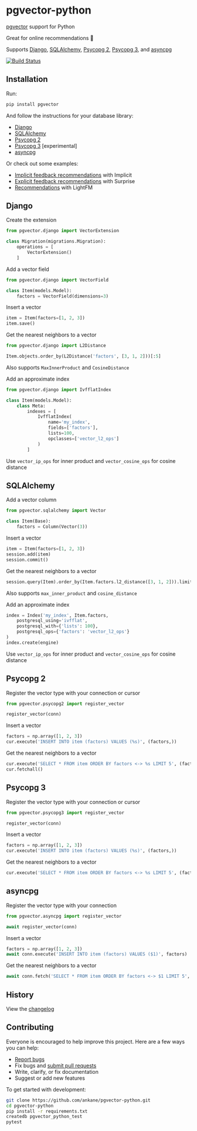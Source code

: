 # pgvector-python

[pgvector](https://github.com/ankane/pgvector) support for Python

Great for online recommendations :tada:

Supports [Django](https://github.com/django/django), [SQLAlchemy](https://github.com/sqlalchemy/sqlalchemy), [Psycopg 2](https://github.com/psycopg/psycopg2), [Psycopg 3](https://github.com/psycopg/psycopg3), and [asyncpg](https://github.com/MagicStack/asyncpg)

[![Build Status](https://github.com/ankane/pgvector-python/workflows/build/badge.svg?branch=master)](https://github.com/ankane/pgvector-python/actions)

## Installation

Run:

```sh
pip install pgvector
```

And follow the instructions for your database library:

- [Django](#django)
- [SQLAlchemy](#sqlalchemy)
- [Psycopg 2](#psycopg-2)
- [Psycopg 3](#psycopg-3) [experimental]
- [asyncpg](#asyncpg)

Or check out some examples:

- [Implicit feedback recommendations](examples/implicit_recs.py) with Implicit
- [Explicit feedback recommendations](examples/surprise_recs.py) with Surprise
- [Recommendations](examples/lightfm_recs.py) with LightFM

## Django

Create the extension

```python
from pgvector.django import VectorExtension

class Migration(migrations.Migration):
    operations = [
        VectorExtension()
    ]
```

Add a vector field

```python
from pgvector.django import VectorField

class Item(models.Model):
    factors = VectorField(dimensions=3)
```

Insert a vector

```python
item = Item(factors=[1, 2, 3])
item.save()
```

Get the nearest neighbors to a vector

```python
from pgvector.django import L2Distance

Item.objects.order_by(L2Distance('factors', [3, 1, 2]))[:5]
```

Also supports `MaxInnerProduct` and `CosineDistance`

Add an approximate index

```python
from pgvector.django import IvfflatIndex

class Item(models.Model):
    class Meta:
        indexes = [
            IvfflatIndex(
                name='my_index',
                fields=['factors'],
                lists=100,
                opclasses=['vector_l2_ops']
            )
        ]
```

Use `vector_ip_ops` for inner product and `vector_cosine_ops` for cosine distance

## SQLAlchemy

Add a vector column

```python
from pgvector.sqlalchemy import Vector

class Item(Base):
    factors = Column(Vector(3))
```

Insert a vector

```python
item = Item(factors=[1, 2, 3])
session.add(item)
session.commit()
```

Get the nearest neighbors to a vector

```python
session.query(Item).order_by(Item.factors.l2_distance([3, 1, 2])).limit(5).all()
```

Also supports `max_inner_product` and `cosine_distance`

Add an approximate index

```python
index = Index('my_index', Item.factors,
    postgresql_using='ivfflat',
    postgresql_with={'lists': 100},
    postgresql_ops={'factors': 'vector_l2_ops'}
)
index.create(engine)
```

Use `vector_ip_ops` for inner product and `vector_cosine_ops` for cosine distance

## Psycopg 2

Register the vector type with your connection or cursor

```python
from pgvector.psycopg2 import register_vector

register_vector(conn)
```

Insert a vector

```python
factors = np.array([1, 2, 3])
cur.execute('INSERT INTO item (factors) VALUES (%s)', (factors,))
```

Get the nearest neighbors to a vector

```python
cur.execute('SELECT * FROM item ORDER BY factors <-> %s LIMIT 5', (factors,))
cur.fetchall()
```

## Psycopg 3

Register the vector type with your connection or cursor

```python
from pgvector.psycopg3 import register_vector

register_vector(conn)
```

Insert a vector

```python
factors = np.array([1, 2, 3])
cur.execute('INSERT INTO item (factors) VALUES (%s)', (factors,))
```

Get the nearest neighbors to a vector

```python
cur.execute('SELECT * FROM item ORDER BY factors <-> %s LIMIT 5', (factors,)).fetchall()
```

## asyncpg

Register the vector type with your connection

```python
from pgvector.asyncpg import register_vector

await register_vector(conn)
```

Insert a vector

```python
factors = np.array([1, 2, 3])
await conn.execute('INSERT INTO item (factors) VALUES ($1)', factors)
```

Get the nearest neighbors to a vector

```python
await conn.fetch('SELECT * FROM item ORDER BY factors <-> $1 LIMIT 5', factors)
```

## History

View the [changelog](https://github.com/ankane/pgvector-python/blob/master/CHANGELOG.md)

## Contributing

Everyone is encouraged to help improve this project. Here are a few ways you can help:

- [Report bugs](https://github.com/ankane/pgvector-python/issues)
- Fix bugs and [submit pull requests](https://github.com/ankane/pgvector-python/pulls)
- Write, clarify, or fix documentation
- Suggest or add new features

To get started with development:

```sh
git clone https://github.com/ankane/pgvector-python.git
cd pgvector-python
pip install -r requirements.txt
createdb pgvector_python_test
pytest
```
